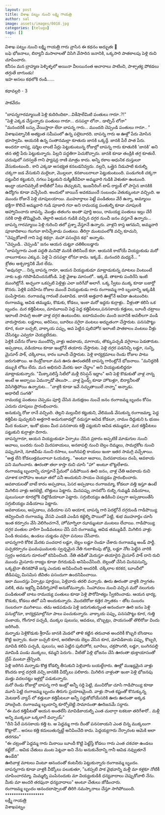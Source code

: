 ```yaml
---
layout: post
title: విశాఖ పట్నం నుంచి లక్ష్మి గాయత్రి
author: sal
image: assets/images/0018.jpg
categories: [telugu]
tags: []
---
```

విశాఖ పట్నం నుంచి లక్ష్మి గాయత్రి గారు వ్రాసిన ఈ కథనం అద్భుతః 🙏  <br>
 బఫె భోజనాలు, బిర్యానీ మసాలాలతో విసిగి వేసారిన జనానికి, ఒక్కసారి పాతకాలపు పెళ్లి రుచి చూపించారు.  <br>
 కనీసం మన బ్రాహ్మణ పెళ్ళిళ్ళలో అయినా వీలయినంత ఆచారాలు పాటించి, పాశ్చాత్య పోకడలు తగ్గుతే బాగుండు!  <br>
 ఇహ అసలు కథలోకి రండి......  <br>
   <br>
 కథావల్లరి - 3  <br>
   <br>
 పాకవేదం  <br>
   <br>
 "బాపన్నగారమ్మాయికి పెళ్లి కుదిరిందిటా...విశేషాలేమిటి పంతులు గారూ..?!"  <br>
 "పెళ్లి ఎక్కడ చేస్తున్నారు పంతులు గారూ... దసపల్లా లోనా.. డాల్ఫిన్ లోనా"  <br>
 "మనందరికీ బస్సు వేయిస్తారా లేదా బాపన్న గారు... ముందది చెప్పండి పంతులు గారూ.. "  <br>
 విశాఖపట్నానికి అత్యంత సమీపంలో ఉన్న పల్లెటూరది. బాపన్న గారు ఆ ఊళ్లో పేరు మోసిన భూస్వామి. ఆయనకి ఉన్న సంతానమల్లా కూతురు జానకి ఒక్కర్తే. జానకి పేరే పాత పేరు. అందరూ లాస్య, షర్మిల లాంటి పేర్లు పెట్టుకుంటున్న రోజుల్లో బాపన్న గారు కూతురికి 'జానకి' అని తన తల్లి పేరు పెట్టుకున్నారు. పిల్లని పద్ధతిగా పెచుకొచ్చారు. జానకి కూడా తండ్రికి తగ్గ కూతురే. చదువులో సరస్వతే గాని ఫ్యాషన్ల రాణి మాత్రం కాదు. అన్ని రకాల ఆధునిక దుస్తులూ వేసుకుంటుంది.. కాని ఎక్కడా అసభ్యత కనబడనివ్వదు. నల్లని, ఒత్తైన నిడుపాటి కురుల్ని చక్కగా జడ వేసుకుని మల్లెలూ, మొల్లలూ, కనకాంబరాలూ పెట్టుకుంటుంది. పండుగలకి చక్కగా పట్టుచీర కట్టుకుని, నగలు పెట్టుకుని రుక్మిణీదేవిలా అమ్మవారి గుడికి వెళుతూ ఉంటుంది.  <br>
 ఆంధ్రా యూనివర్సిటీ కాలేజీలో సీటు తెచ్చుకుని, ఇంజనీరింగ్ టాప్ ర్యాంక్ లో పాసైన జానకికి ఉద్యోగం కూడా వచ్చేసింది. అందులో జాయిన్ అవకముందే సంబంధం వెతుక్కుంటూ వచ్చింది. ఆ ముందు రోజునే పెళ్లి చూపులయాయి. ముహూర్తాలు పెట్టే పండితులు వేరే ఉన్నా, అమ్మాయి భక్తిగా కొలిచే అమ్మవారి గుడి పూజారి గదా అని రామయ్య పంతుల్ని కూడా చూపులకి ఆహ్వానించారు బాపన్న. మొత్తం తతంగం అంతా పూర్తి అయి, రామయ్య పంతులు ఇల్లు చేరే సరికి రాత్రి తొమ్మిదైంది. తెల్లారి ఆయన గుడికి వచ్చిన దగ్గర నుంచీ జనం వస్తూనే ఉన్నారు... బాపన్న గారమ్మాయి పెళ్లి గురించి తలో ప్రశ్నా వేస్తూనే ఉన్నారు. వాళ్లని కాస్త ఆగమని, అమ్మవారి పూజాదికాలు గబగబా కానిచ్చేశాడు పంతులు. తీరిగ్గా మంటపంలోకి వచ్చి కూచుని, "చెప్పుకోవాలే గాని పెద్ద కథర్రా. మహా పసందైన కథ" అన్నాడు.  <br>
 "చెప్పండి.. చెప్పండి" జనం ఆయన చుట్టూ చతికిలబడ్డారు  <br>
 "బాపన్నగారు ఎంత పద్ధతి మనిషో మనకి తెలిసిందే కదా. ఆయనకి కాబోయే వియ్యంకుడు మరో నాలుగాకులు ఎక్కువ. పెళ్లి ఏ దసపల్లా లోనూ కాదు. ఇక్కడే.. మనందరి మధ్యనే... "  <br>
 శ్రోతల ఆశ్చర్యానికి మేర లేదు.  <br>
 "అవునర్రా... నిన్న బాపన్న గారూ, ఆయన వియ్యంకుడూ మాట్లాడుకున్న మాటలు వింటుంటే నాకు ఒళ్లు గరిపొడిచిందనుకోండి. పెళ్లి వైశాఖ మాసంలో.. ఇక్కడే. తాటాకు పందిరేసి ఇంటి ముంగిట్లోనే. అచ్చంగా ఒకప్పటి పెళ్లిళ్లు ఎలా జరిగేవో అలాగే. ఒక్క స్వీటు ముక్క కూడా బజార్లో కొనరు. పెళ్లికి పదిహేను రోజుల ముందే వియ్యంకుడు గారు రంగాజమ్మ గారి బృందాన్ని ఇక్కడికి పంపిస్తారుట. రంగాజమ్మ గారంటే వంటావిడ. జానకి అత్తవారి ఊళ్లోనే ఆవిడా ఉంటుందిట. రంగాజమ్మ, ఆవిడ తమ్ముడు, కొడుకు, కోడలు, ఇంకా మరో ఇద్దరు కుర్రాళ్లు.. వీళ్లంతా కలిసి ఒక బృందం. మర కత్తిపీటలు, మామూలువి పెద్ద పెద్ద కత్తిపీటలు,పనసకాయ కత్తులు, బూందీ చట్రాలు ఇలాంటి సామగ్రి అంతా వాళ్ల దగ్గర ఉంటుందిట. ఐదారువందల మంది జనానికి అవలీలగా వండి వారుస్తారుట. లడ్డూలు, అరిసెలు, బూరెలు వగైరా వంటలు అద్భుతంగా చేస్తారుట. పనసపొట్టు కూర, కందా బచ్చలి, వాక్కాయ పప్పు, ఆవ పెట్టిన పులిహోర ఇలాంటి పాతకాలం వంటలు వీళ్లు చేసినట్టు ఎవ్వరూ చెయ్యలేరుట.  <br>
 పెళ్లికి పదేను రోజుల ముందొచ్చి వాళ్లు ఆవకాయ, మాగాయ, తొక్కుపచ్చడి వగైరాలు పెడతారుట. అప్పడాలు, వడియాలు కూడా ఇంట్లోనే తయారు చేస్తారుట. పెళ్లి దగ్గర పడనిచ్చి లడ్డూ, సున్ని, మైసూర్ పాక్, చక్కిలాలు, కారం బూందీ చేస్తారుట. పెళ్లి కార్యక్రమాలు రెండు రోజుల పాటు జరుగుతాయి. ఆ రెండ్రోజులూ మన ఊరు ఊరంతటికీ బాపన్న గారింట్లోనే భోజనాలు. "మనిద్దరికీ డబ్బుకి లోటు లేదు. మన అభిరుచి మేరకు ఇలా చేద్దాం" అని వియ్యంకులిద్దరూ మాట్లాడుకున్నారు. "మీక్కావలిస్తే సిటీలో మళ్లీ రిసెప్షన్ ఇద్దాం" అని పెళ్లి కొడుకుతో వాళ్ల నాన్న అంటే ఆ అబ్బాయి ఏమన్నాడో తెలుసా... వాళ్ల ఫ్రెండ్స్ కూడా హొటళ్లూ, బిర్యానీలతో విసిగెత్తిపోయి ఉన్నారుట... "వాళ్లకి కూడా ఇవే నచ్చుతాయిలే నాన్నా" అన్నాడు.  <br>
 అథారిటీ సంగతి"  <br>
 రామయ్య పంతులు చెప్పడం పూర్తి చేసిన మరుక్షణం నుంచే జనం రంగాజమ్మ బృందం కోసం ఎదురు చూపులు ప్రారంభించారు.  <br>
 అనుకున్న రోజు రానే వచ్చింది. తెల్లని మల్లుచీర కట్టుకుని, వేలిముడి వేసుకున్న రంగాజమ్మా, పెద్ద కత్తిపీట పుచ్చుకుని అత్తగారి అడుగుజాడల్లో నడుస్తూ ఆవిడ కోడలూ, నామం దిద్దుకుని ఓ భుజం మీద కండువా, ఇంకో భుజం మీద పనసకాయ కత్తీ పట్టుకుని ఆవిడ తమ్ముడూ, మర కత్తిపీటలు పట్టుకుని కుర్రాళ్లూ దిగారు.  <br>
 బాపన్నగారూ, ఆయన వియ్యంకుడూ ఏర్పాటు చేసిన ప్రకారం అప్పటికే మాడుగుల నుంచి ఆవాలు, బందరు నుంచి మిరపకాయలు, అనకాపల్లి నుంచి బెల్లం దిమ్మలు, సామర్లకోట నుంచి పప్పునూనె, నూజివీడు నుంచి రసాలు, బంగినపల్లి కాయలు ఇంకా ఇతర సామగ్రి వచ్చేశాయి.  <br>
 "అత్త లేని కోడలుత్తమురాలూ ఓయమ్మా.. "అంటూ ఆవాలు, మిరపకాయలు దంపి, ఆవకాయ పని ముగించారు. ఊరంతా తలా కాస్తా రుచి చూసి "హా" అంటూ లొట్టలేశారు.  <br>
 రంగాజమ్మ బృందాన్ని చూస్తూనే ప్రేమలో పడిపోయిన ఊరి జనం, వాళ్ల చేతి ఆవకాయ రుచి చూశాక దాసోహం అంటూ తలో పనీ అందుకుని సాయం చెయ్యడం ప్రారంభించారు.  <br>
 ఆవకాయలతో బాటే కారం అప్పడాలు, పెసర అప్పడాలు రంగాజమ్మా, కోడలూ వత్తి ఇస్తూ ఉంటే మిగిలిన వాళ్లు ఆరబెట్టి, బొత్తులు పెట్టారు. మినపప్పు నానబోసి రుబ్బి గుమ్మడి వడియాలు, పులుసులూ కూరల్లోకి చిట్టొడియాలూ పెట్టారు. సగ్గుబియ్యం ఉడికించి పల్చగా అప్పడాలంతేసి సగ్గుబియ్యం వడియాలు పెట్టారు.  <br>
 ఆవకాయలు, అప్పడాలు, వడియాల పని అయాక, బాపన్న గారి పెరట్లోనే దగ్గరుండి గాడిపొయ్యి తవ్వించింది రంగాజమ్మ. వేసవి ఎండకి ఎండిన కట్టెల్ని పొయిలో పెట్టి, శుభ ముహూర్తం చూసి ఇంత కర్పూరం వేసి వెలిగించగానే, హోమాగ్నిలా ఝామ్మంటూ మంటలు లేచాయి. గాడిపొయ్యి దగ్గర వంతుల వారీగా పిండివంటలు చేసే పని రంగాజమ్మ, ఆవిడ తమ్ముడిదే. మిగిలిన వాళ్లు పిండి కలపడం, ఉండలు చుట్టడం వగైరా పనులు చేసేవారు.  <br>
 బాపన్నగారి కోరిక మేరకు పంచదార లడ్డూ, బెల్లం లడ్డూ రెండూ చేశారు రంగాజమ్మ అండ్ పార్టీ. పచ్చకర్పూరం ఘుమఘుమలకు స్వచ్ఛమైన నేతి గుబాళింపు జోడై, లడ్డూ నోట పెట్టిన వారికి స్వర్గం అరడుగు దూరంలో కనిపించింది. నేతి తడితో మెరుస్తూ తయారైన మైసూర్ పాక్ దాని రుచి ముందు మైసూరు రాజ్యం కూడా దిగదుడుపే అనిపించేసింది. బెల్లంతో చేసిన మినపసున్ని, ఒక్కటైనా తినకపోతే జన్మ ఎందుకు అనిపించింది అందరికీ. చక్కిలాల కరకర, బూందీలో జీడిపప్పు మిసమిస జీవితం పసందుగా ఉందనిపించాయి.  <br>
 ఇలా ముందస్తు ఏర్పాట్లు పూర్తయి, పెళ్లివారు తరలి వచ్చారు. ఊరు ఊరంతా వాళ్లకి స్వాగతం పలికి, తమ ఇళ్లన్నీ విడిదిగృహాలే అనుకోమన్నారు. సింహాచలం నుంచి వచ్చిన మరో నలుగురు పండితులతో బాటు రామయ్య పంతులు కూడా పెళ్లి పౌరోహిత్యం స్వీకరించాడు. ఆయన భార్య, కొడుకు, కోడలు తలో పనీ అందుకున్నారు. మొదటిరోజు కత్తెర స్నాతకం - తోట సంబరం సంబరంగా ముగిశాయి. తమ ఆడపడుచు పెళ్లి జరుగుతున్నంత ఆనందంగా ఊరి జనం పెళ్లి పనుల్లోనూ, కార్యక్రమాల్లోనూ పాలు పంచుకున్నారు. వాక్కాయ పప్పు, పనసపొట్టు కూర, గుత్తి వంకాయ, గోంగూర పచ్చడి, ముక్కల పులుసు, ఆవడలు, బొబ్బట్లు, పాయసంతో తొలిరోజు విందు జరిగింది.  <br>
 మర్నాడు పెళ్లికొడుకు శ్రీరామ్ జానకి మెడలో తాళి కట్టిన తరువాత అందరికీ కొబ్బరి బొండాలు కొట్టి ఇచ్చారు. కందా బచ్చలి కూర, అరటికాయ బెల్లం వేసిన కూర, మావిడికాయ పప్పు, కొబ్బరి, మావిడి కలిపి పచ్చడి, పులుసు, ఆవ పెట్టిన పులిహోర, బూరెలు, చక్రపొంగలి, లడ్డూ, బంగినపల్లి మామిడి పండు ముక్కలు, కమ్మని పెరుగు.. వీటితో పెళ్లి భోజనం చేసి ఊరంతా భుక్తాయాసంతో బ్రేవ్ మంటూ త్రేన్చింది.  <br>
 పెళ్లి జరిగిన మర్నాడు కొత్త కోడల్ని తీసుకుని పెళ్లివారు బయల్దేరారు. ఊళ్లో ముఖ్యమైన వాళ్లు కొందరు కార్ల దగ్గరకి వచ్చి జానకికి వీడ్కోలు పలికారు. మిగిలిన వాళ్లంతా ఇంకా పెళ్లి భోజనపు మత్తు వదలనట్టు ఇళ్లల్లో పడుకున్నారు.  <br>
 మరో రెండు రోజుల్లో బాపన్న గారి ఇంట్లో అన్నీ సర్ది పెట్టి, మంచిరోజు చూసి గాడిపొయ్యి కూడా మూసి పెట్టి రంగాజమ్మ బృందం తిరుగు ప్రయాణమైంది. వాళ్లు సొంత కష్టంతో కొనుక్కున్న మెటడార్ వ్యాన్ లో కత్తులూ కత్తిపీటలూ అన్నీ సర్దుకోబోయేసరికి ఊరు ఊరంతా అక్కడ హాజరైంది. రంగాజమ్మ బృందాన్ని కూర్చోబెట్టి సామానంతా ఊరిజనమే సర్దారు.  <br>
 "ఈ మర కత్తిపీటతో ఆయన అంతలేసి మావిడికాయల్ని ఎంత చులాగ్గా టకటకా తరిగేశారో.. మళ్లీ అన్ని ముక్కలూ ఒక్కలాగే వచ్చాయ్"  <br>
 "దీని పేరే పనసకాయ కత్తి ట. ఆ పెద్దమ్మ గారు దీంతో పనసకాయని ఎంత చిన్న ముక్కలుగా కొట్టారో... అసలు కత్తి కదులుతున్నట్టే అనిపించేది కాదు. పెద్దయ్యగారు నేర్పారంట ఆమెకి అలా తరగడం"  <br>
 "ఈ చట్రంతో పెద్దమ్మ గారు మిఠాయి బూందీ కొట్టి పెట్టేస్తే కోడలు గారు ఎంత చకచకా ఉండలు కట్టేదో... ఆవిడ చేతులు మంట పెట్టవా అని నేను అనుకునేదాన్ని గానీ ఆవిడ నవ్వుతూనే ఉండేది"  <br>
 ఊరివాళ్ల మాటలు వింటూ ఆనందంతో కంటనీరు పెట్టుకున్నారు రంగాజమ్మ బృందం.  <br>
 బాపన్నగారు కూడా వాళ్లకి వీడ్కోలు పలుకుతూ, "ఒకప్పటి పాక వైభవాన్ని మళ్లీ మా కళ్లకూ నోటికీ చూపించారమ్మా. మిమ్మల్ని పంపినందుకు మా వియ్యంకుడికి ధన్యవాదాలు చెప్పుకోవాలి నేను. మీకు మా అందరి తరఫునా ధన్యవాదాలు" అంటూ చేతులు జోడించారు.  <br>
 రంగాజమ్మ బృందం ఆనందబాష్పాలతో తిరిగి నమస్కారాలు చేస్తూ సాగిపోయింది.  <br>
 ******************  <br>
 లక్ష్మీ గాయత్రి  <br>
 విశాఖపట్నం